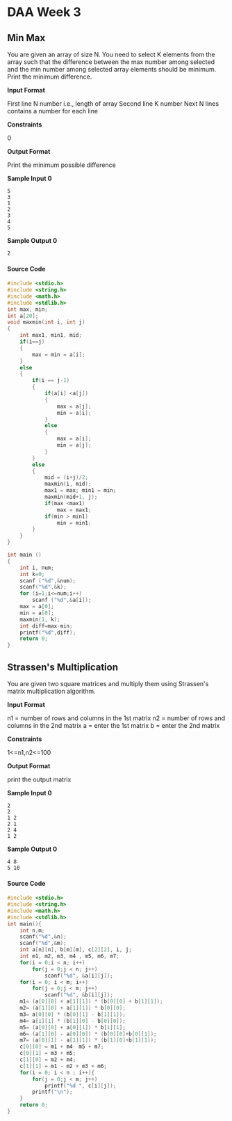 # DAA Week 3

## Min Max 

You are given an array of size N. You need to select K elements from the array such that the difference between the max number among selected and the min number among selected array elements should be minimum. Print the minimum difference.

**Input Format**

First line N number i.e., length of array Second line K number Next N lines contains a number for each line

**Constraints**

0

**Output Format**

Print the minimum possible difference

**Sample Input 0**

```
5
3
1
2
3
4
5
```

**Sample Output 0**

```
2
```

#### Source Code

```c
#include <stdio.h>
#include <string.h>
#include <math.h>
#include <stdlib.h>
int max, min;
int a[20];
void maxmin(int i, int j)
{
    int max1, min1, mid;
	if(i==j)
	{
        max = min = a[i];
	}
    else
	{
		if(i == j-1)
		{
			if(a[i] <a[j])
			{
				max = a[j];
				min = a[i];
			}
			else
			{
				max = a[i];
				min = a[j];
			}
		}
		else
		{
			mid = (i+j)/2;
			maxmin(i, mid);
			max1 = max; min1 = min;
			maxmin(mid+1, j);
			if(max <max1)
				max = max1;
			if(min > min1)
				min = min1;
		}
	}
}

int main ()
{
	int i, num;
	int k=0;
	scanf ("%d",&num);
	scanf("%d",&k);
	for (i=1;i<=num;i++)
		scanf ("%d",&a[i]);
	max = a[0];
	min = a[0];
	maxmin(1, k);
	int diff=max-min;
	printf("%d",diff);
	return 0;
}
```

#### 

## Strassen's Multiplication

You are given two square matrices and multiply them using Strassen's matrix multiplication algorithm.

**Input Format**

n1 = number of rows and columns in the 1st matrix n2 = number of rows and columns in the 2nd matrix a = enter the 1st matrix b = enter the 2nd matrix

**Constraints**

1<=n1,n2<=100

**Output Format**

print the output matrix

**Sample Input 0**

```
2
2
1 2
2 1
2 4
1 2
```

**Sample Output 0**

```
4 8
5 10
```

#### Source Code

```c
#include <stdio.h>
#include <string.h>
#include <math.h>
#include <stdlib.h>
int main(){
	int n,m;
	scanf("%d",&n);
	scanf("%d",&m);
	int a[n][n], b[m][m], c[2][2], i, j;
	int m1, m2, m3, m4 , m5, m6, m7;
	for(i = 0;i < n; i++)
		for(j = 0;j < n; j++)
			scanf("%d", &a[i][j]);
	for(i = 0; i < m; i++)
		for(j = 0;j < m; j++)
			scanf("%d", &b[i][j]);
	m1= (a[0][0] + a[1][1]) * (b[0][0] + b[1][1]);
	m2= (a[1][0] + a[1][1]) * b[0][0];
	m3= a[0][0] * (b[0][1] - b[1][1]);
	m4= a[1][1] * (b[1][0] - b[0][0]);
	m5= (a[0][0] + a[0][1]) * b[1][1];
	m6= (a[1][0] - a[0][0]) * (b[0][0]+b[0][1]);
	m7= (a[0][1] - a[1][1]) * (b[1][0]+b[1][1]);
	c[0][0] = m1 + m4- m5 + m7;
	c[0][1] = m3 + m5;
	c[1][0] = m2 + m4;
	c[1][1] = m1 - m2 + m3 + m6;
	for(i = 0; i < n ; i++){
		for(j = 0;j < m; j++)
			printf("%d ", c[i][j]);
		printf("\n");
	}
	return 0;
}
```

